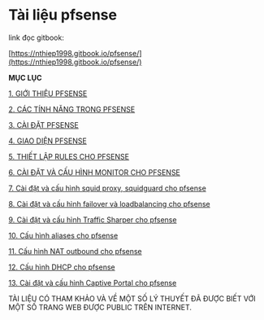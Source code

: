 # Tài liệu pfsense


  
link đọc gitbook: 

[https://nthiep1998.gitbook.io/pfsense/](https://nthiep1998.gitbook.io/pfsense/)

**MỤC LỤC**

[1.  GIỚI THIỆU PFSENSE](1.-gioi-thieu-ve-pfsense.md)

[2.  CÁC TÍNH NĂNG TRONG PFSENSE](2.-cac-tinh-nang-trong-pfsense.md)

[3.  CÀI ĐẶT PFSENSE](3.-cai-dat-pfsense.md)

[4.  GIAO DIỆN PFSENSE](4.-giao-dien-cua-pfsense.md)

[5.  THIẾT LẬP RULES CHO PFSENSE](5.-huong-dan-dat-rules-cho-pfsense.md)

[6.  CÀI ĐẶT VÀ CẤU HÌNH MONITOR CHO PFSENSE](6.-cai-dat-va-cau-hinh-monitor-ntop-cho-pfsense.md)

[7.  Cài đặt và cấu hình squid proxy, squidguard cho pfsense](7.-cai-dat-va-cau-hinh-squid-proxy-squidguard-cho-pfsense.md)

[8.  Cài đặt và cấu hình failover và loadbalancing cho pfsense](8.-cai-dat-va-cau-hinh-failover-va-loadbalancing-cho-pfsense.md)

[9.  Cài đặt và cấu hình Traffic Sharper cho pfsense](9.-cai-dat-va-cau-hinh-traffic-sharper-cho-pfsense.md)

[10.  Cấu hình aliases cho pfsense](10.-cau-hinh-aliases-cho-pfsense.md)

[11.  Cấu hình NAT outbound cho pfsense](11.-cau-hinh-nat-port-outbound-cho-pfsense.md)

[12. Cấu hình DHCP cho pfsense](12.-cau-hinh-dhcp-cho-pfsense.md)

[13. Cài đặt và cấu hình Captive Portal cho pfsense](13.-cau-hinh-captive-portal-cho-pfsense.md)



TÀI LIỆU CÓ THAM KHẢO VÀ VỀ MỘT SỐ LÝ THUYẾT ĐÃ ĐƯỢC BIẾT VỚI MỘT SỐ TRANG WEB ĐƯỢC PUBLIC TRÊN INTERNET.  


